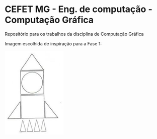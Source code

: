 # CEFET MG - Eng. de computação - Computação Gráfica
Repositório para os trabalhos da disciplina de Computação Gráfica

Imagem escolhida de inspiração para a Fase 1:

![Imagem pre-1](pre-1.jpg)
